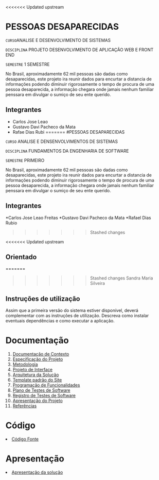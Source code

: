 <<<<<<< Updated upstream
# PESSOAS DESAPARECIDAS

`CURSO`ANALISE E DESENVOLVIMENTO DE SISTEMAS

`DISCIPLINA` PROJETO DESENVOLVIMENTO DE APLICAÇÃO WEB E FRONT END

`SEMESTRE` 1 SEMESTRE

No Brasil, aproximadamente 62 mil pessoas são dadas como desaparecidas, este projeto ira reunir dados para encurtar a distancia de
informações  podendo diminuir rigorosamente o tempo de procura de uma pessoa desaparecida, a informação chegara onde jamais nenhum familiar penssara em divulgar o sumiço de seu ente querido.

## Integrantes

* Carlos Jose Leao
* Gustavo Davi Pacheco da Mata
* Rafae Dias Rubi
=======
#PESSOAS DESAPARECIDAS

`CURSO` ANALISE E DENSENVOLVIMENTOS DE SISTEMAS 

`DISCIPLINA` FUNDAMENTOS DA ENGENHARIA DE SOFTWARE

`SEMESTRE` PRIMEIRO

No Brasil, aproximadamente 62 mil pessoas são dadas como desaparecidas, este projeto ira reunir dados para encurtar a distancia de
informações  podendo diminuir rigorosamente o tempo de procura de uma pessoa desaparecida, a informação chegara onde jamais nenhum familiar penssara em divulgar o sumiço de seu ente querido.


## Integrantes

*Carlos Jose Leao Freitas
*Gustavo Davi Pacheco da Mata
*Rafael Dias Rubio

>>>>>>> Stashed changes


<<<<<<< Updated upstream
## Orientado

=======
>>>>>>> Stashed changes
Sandra Maria Silveira

## Instruções de utilização

Assim que a primeira versão do sistema estiver disponível, deverá complementar com as instruções de utilização. Descreva como instalar eventuais dependências e como executar a aplicação.

# Documentação

<ol>
<li><a href="docs/01-Documentação de Contexto.md"> Documentação de Contexto</a></li>
<li><a href="docs/02-Especificação do Projeto.md"> Especificação do Projeto</a></li>
<li><a href="docs/03-Metodologia.md"> Metodologia</a></li>
<li><a href="docs/04-Projeto de Interface.md"> Projeto de Interface</a></li>
<li><a href="docs/05-Arquitetura da Solução.md"> Arquitetura da Solução</a></li>
<li><a href="docs/06-Template padrão do Site.md"> Template padrão do Site</a></li>
<li><a href="docs/07-Programação de Funcionalidades.md"> Programação de Funcionalidades</a></li>
<li><a href="docs/08-Plano de Testes de Software.md"> Plano de Testes de Software</a></li>
<li><a href="docs/09-Registro de Testes de Software.md"> Registro de Testes de Software</a></li>
<li><a href="docs/10-Apresentação do Projeto.md"> Apresentação do Projeto</a></li>
<li><a href="docs/11-Referências.md"> Referências</a></li>
</ol>

# Código

<li><a href="src/README.md"> Código Fonte</a></li>

# Apresentação

<li><a href="presentation/README.md"> Apresentação da solução</a></li>
